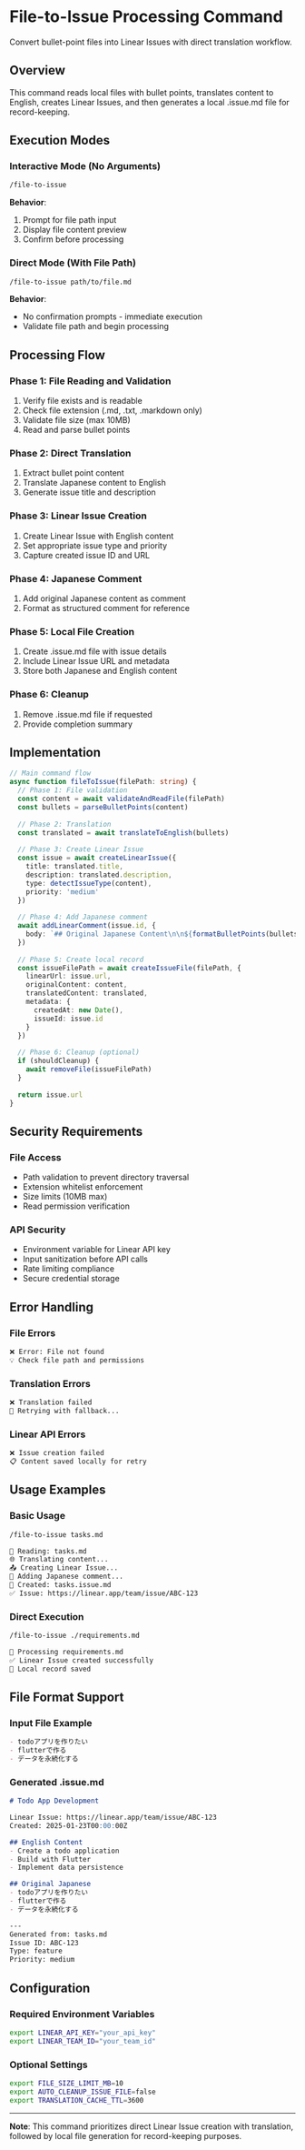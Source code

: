 # File-to-Issue Processing Command

Convert bullet-point files into Linear Issues with direct translation workflow.

## Overview

This command reads local files with bullet points, translates content to English, creates Linear Issues, and then generates a local .issue.md file for record-keeping.

## Execution Modes

### Interactive Mode (No Arguments)
```bash
/file-to-issue
```

**Behavior**:
1. Prompt for file path input
2. Display file content preview
3. Confirm before processing

### Direct Mode (With File Path)
```bash
/file-to-issue path/to/file.md
```

**Behavior**:
- No confirmation prompts - immediate execution
- Validate file path and begin processing

## Processing Flow

### Phase 1: File Reading and Validation
1. Verify file exists and is readable
2. Check file extension (.md, .txt, .markdown only)
3. Validate file size (max 10MB)
4. Read and parse bullet points

### Phase 2: Direct Translation
1. Extract bullet point content
2. Translate Japanese content to English
3. Generate issue title and description

### Phase 3: Linear Issue Creation
1. Create Linear Issue with English content
2. Set appropriate issue type and priority
3. Capture created issue ID and URL

### Phase 4: Japanese Comment
1. Add original Japanese content as comment
2. Format as structured comment for reference

### Phase 5: Local File Creation
1. Create .issue.md file with issue details
2. Include Linear Issue URL and metadata
3. Store both Japanese and English content

### Phase 6: Cleanup
1. Remove .issue.md file if requested
2. Provide completion summary

## Implementation

```typescript
// Main command flow
async function fileToIssue(filePath: string) {
  // Phase 1: File validation
  const content = await validateAndReadFile(filePath)
  const bullets = parseBulletPoints(content)
  
  // Phase 2: Translation
  const translated = await translateToEnglish(bullets)
  
  // Phase 3: Create Linear Issue
  const issue = await createLinearIssue({
    title: translated.title,
    description: translated.description,
    type: detectIssueType(content),
    priority: 'medium'
  })
  
  // Phase 4: Add Japanese comment
  await addLinearComment(issue.id, {
    body: `## Original Japanese Content\n\n${formatBulletPoints(bullets)}`
  })
  
  // Phase 5: Create local record
  const issueFilePath = await createIssueFile(filePath, {
    linearUrl: issue.url,
    originalContent: content,
    translatedContent: translated,
    metadata: {
      createdAt: new Date(),
      issueId: issue.id
    }
  })
  
  // Phase 6: Cleanup (optional)
  if (shouldCleanup) {
    await removeFile(issueFilePath)
  }
  
  return issue.url
}
```

## Security Requirements

### File Access
- Path validation to prevent directory traversal
- Extension whitelist enforcement
- Size limits (10MB max)
- Read permission verification

### API Security
- Environment variable for Linear API key
- Input sanitization before API calls
- Rate limiting compliance
- Secure credential storage

## Error Handling

### File Errors
```bash
❌ Error: File not found
💡 Check file path and permissions
```

### Translation Errors
```bash
❌ Translation failed
🔄 Retrying with fallback...
```

### Linear API Errors
```bash
❌ Issue creation failed
📋 Content saved locally for retry
```

## Usage Examples

### Basic Usage
```bash
/file-to-issue tasks.md

📖 Reading: tasks.md
🌐 Translating content...
📤 Creating Linear Issue...
💬 Adding Japanese comment...
📝 Created: tasks.issue.md
✅ Issue: https://linear.app/team/issue/ABC-123
```

### Direct Execution
```bash
/file-to-issue ./requirements.md

🚀 Processing requirements.md
✅ Linear Issue created successfully
📁 Local record saved
```

## File Format Support

### Input File Example
```markdown
- todoアプリを作りたい
- flutterで作る
- データを永続化する
```

### Generated .issue.md
```markdown
# Todo App Development

Linear Issue: https://linear.app/team/issue/ABC-123
Created: 2025-01-23T00:00:00Z

## English Content
- Create a todo application
- Build with Flutter
- Implement data persistence

## Original Japanese
- todoアプリを作りたい
- flutterで作る
- データを永続化する

---
Generated from: tasks.md
Issue ID: ABC-123
Type: feature
Priority: medium
```

## Configuration

### Required Environment Variables
```bash
export LINEAR_API_KEY="your_api_key"
export LINEAR_TEAM_ID="your_team_id"
```

### Optional Settings
```bash
export FILE_SIZE_LIMIT_MB=10
export AUTO_CLEANUP_ISSUE_FILE=false
export TRANSLATION_CACHE_TTL=3600
```

---

**Note**: This command prioritizes direct Linear Issue creation with translation, followed by local file generation for record-keeping purposes.